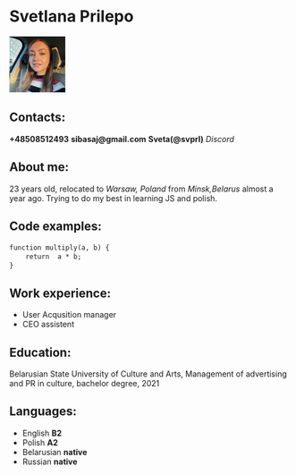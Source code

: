 # **Svetlana Prilepo** 
<img src="./assets/me.png" style="height:100px;"></img>
## Contacts: 
__+48508512493__
__sibasaj@gmail.com__
__Sveta(@svprl)__ _Discord_
## About me:
23 years old, relocated to _Warsaw, Poland_ from _Minsk,Belarus_ almost a year ago. Trying to do my best in learning JS and polish. 
## Code examples:
```
function multiply(a, b) {
    return  a * b;
}
```
## Work experience:
* User Acqusition manager 
* CEO assistent
## Education:
Belarusian State University of Culture and Arts, Management of advertising and PR in culture, bachelor degree, 2021
## Languages:
* English __B2__
* Polish __A2__
* Belarusian __native__
* Russian __native__